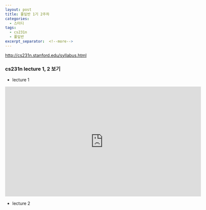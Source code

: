 ```yaml
---
layout: post
title: 풀잎반 1기 2주차
categories:
  - 스터디
tags:
  - cs231n
  - 풀잎반 
excerpt_separator:  <!--more-->
---
```



http://cs231n.stanford.edu/syllabus.html


### cs231n lecture 1, 2 보기 
* lecture 1

<div class="embed-responsive embed-responsive-16by9">
  <iframe width="640" height="360" src="https://www.youtube-nocookie.com/embed/l2Of1-d5E5o?controls=0&amp;" frameborder="0" allowfullscreen></iframe>
</div>

* lecture 2
 
 